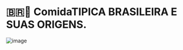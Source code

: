 # 🇧🇷🍲 ComidaTIPICA BRASILEIRA E SUAS ORIGENS.



![image](https://github.com/brendakarl2008/CULINARIA-TIPICA-BRASILEIRA-E-SUAS-ORIGENS/assets/132913371/c08c836a-87e4-427f-82a0-0d5d1493757a)

